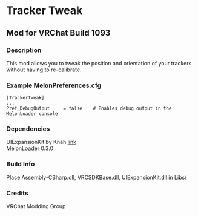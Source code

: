 # Tracker Tweak 
## Mod for VRChat Build 1093

### Description
This mod allows you to tweak the position and orientation of your trackers without having to re-calibrate.

### Example MelonPreferences.cfg
```
[TrackerTweak]
...  
Pref_DebugOutput     = false    # Enables debug output in the MelonLoader console
```

### Dependencies
UIExpansionKit by Knah [link](https://github.com/knah/VRCMods)  
MelonLoader 0.3.0

### Build Info
Place Assembly-CSharp.dll, VRCSDKBase.dll, UIExpansionKit.dll in Libs/  

### Credits
VRChat Modding Group

